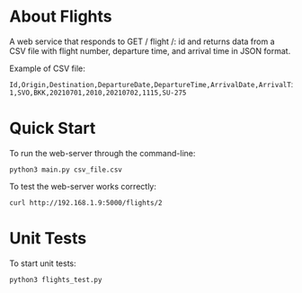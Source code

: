 # About Flights
A web service that responds to GET / flight /: id and returns data from a CSV file with flight number, departure time, and arrival time in JSON format.

Example of CSV file: 
```
Id,Origin,Destination,DepartureDate,DepartureTime,ArrivalDate,ArrivalTime,Number
1,SVO,BKK,20210701,2010,20210702,1115,SU-275
```

# Quick Start
To run the web-server through the command-line:
```
python3 main.py csv_file.csv
```
To test the web-server works correctly:
```
curl http://192.168.1.9:5000/flights/2
```
# Unit Tests
To start unit tests:
```
python3 flights_test.py
```
